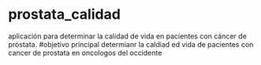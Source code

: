 # prostata_calidad
aplicación para determinar la calidad de vida en pacientes con cáncer de próstata.
#objetivo principal
determianr la caldiad ed vida de pacientes con cancer de prostata en oncologos del occidente 
